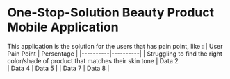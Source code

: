 # **One-Stop-Solution Beauty Product Mobile Application**
This application is the solution for the users that has pain point, like :
| User Pain Point | Persentage |
|----------|----------|
| Struggling to find the right color/shade of product that matches their skin tone 
| Data 2  
| Data 4   | Data 5   |
| Data 7   | Data 8   |
